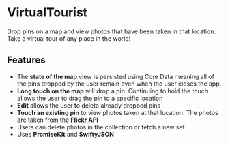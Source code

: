 # VirtualTourist
Drop pins on a map and view photos that have been taken in that location. Take a virtual tour of any place in the world!

## Features
<ul>
<li>The <strong>state of the map</strong> view is persisted using Core Data meaning all of the pins dropped by the user remain even when the user closes the app.</li>
<li><strong>Long touch on the map</strong> will drop a pin. Continuing to hold the touch allows the user to drag the pin to a specific location</li>
<li><strong>Edit</strong> allows the user to delete already dropped pins</li>
<li><strong>Touch an existing pin</strong> to view photos taken at that location. The photos are taken from the <strong>Flickr API</strong></li>
<li>Users can delete photos in the collection or fetch a new set</li>
<li>Uses <strong>PromiseKit</strong> and <strong>SwiftyJSON</strong></li>
</ul>
